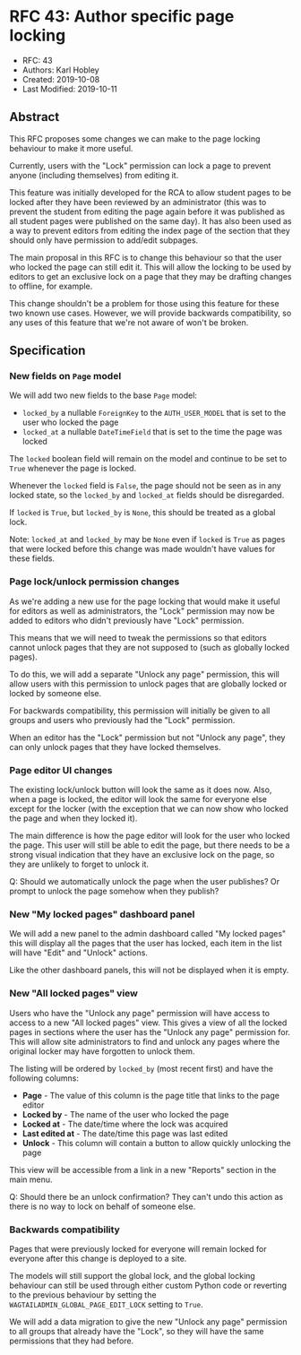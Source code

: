 # RFC 43: Author specific page locking

* RFC: 43
* Authors: Karl Hobley
* Created: 2019-10-08
* Last Modified: 2019-10-11

## Abstract

This RFC proposes some changes we can make to the page locking behaviour to
make it more useful.

Currently, users with the "Lock" permission can lock a page to prevent anyone
(including themselves) from editing it.

This feature was initially developed for the RCA to allow student pages to be
locked after they have been reviewed by an administrator (this was to prevent
the student from editing the page again before it was published as all student
pages were published on the same day). It has also been used as a way to
prevent editors from editing the index page of the section that they should
only have permission to add/edit subpages.

The main proposal in this RFC is to change this behaviour so that the user who
locked the page can still edit it. This will allow the locking to be used by
editors to get an exclusive lock on a page that they may be drafting changes to
offline, for example.

This change shouldn't be a problem for those using this feature for these two
known use cases. However, we will provide backwards compatibility, so any uses
of this feature that we're not aware of won't be broken.

## Specification

### New fields on `Page` model

We will add two new fields to the base `Page` model:

 - `locked_by` a nullable `ForeignKey` to the `AUTH_USER_MODEL` that is set to
   the user who locked the page
 - `locked_at` a nullable `DateTimeField` that is set to the time the page was
   locked

The `locked` boolean field will remain on the model and continue to be set to
`True` whenever the page is locked.

Whenever the `locked` field is `False`, the page should not be seen as in any
locked state, so the `locked_by` and `locked_at` fields should be disregarded.

If `locked` is `True`, but `locked_by` is `None`, this should be treated as a
global lock.

Note: `locked_at` and `locked_by` may be `None` even if `locked` is `True`
as pages that were locked before this change was made wouldn't have values
for these fields.

### Page lock/unlock permission changes

As we're adding a new use for the page locking that would make it useful for
editors as well as administrators, the "Lock" permission may now be added to
editors who didn't previously have "Lock" permission.

This means that we will need to tweak the permissions so that editors cannot
unlock pages that they are not supposed to (such as globally locked pages).

To do this, we will add a separate "Unlock any page" permission, this will
allow users with this permission to unlock pages that are globally locked or
locked by someone else.

For backwards compatibility, this permission will initially be given to all
groups and users who previously had the "Lock" permission.

When an editor has the "Lock" permission but not "Unlock any page", they can
only unlock pages that they have locked themselves.

### Page editor UI changes

The existing lock/unlock button will look the same as it does now. Also, when
a page is locked, the editor will look the same for everyone else except for
the locker (with the exception that we can now show who locked the page and
when they locked it).

The main difference is how the page editor will look for the user who locked
the page.
This user will still be able to edit the page, but there needs to be a strong
visual indication that they have an exclusive lock on the page, so they are
unlikely to forget to unlock it.

Q: Should we automatically unlock the page when the user publishes? Or prompt to
unlock the page somehow when they publish?

### New "My locked pages" dashboard panel

We will add a new panel to the admin dashboard called "My locked pages" this
will display all the pages that the user has locked, each item in the list will
have "Edit" and "Unlock" actions.

Like the other dashboard panels, this will not be displayed when it is empty.

### New "All locked pages" view

Users who have the "Unlock any page" permission will have access to access to a
new "All locked pages" view. This gives a view of all the locked pages in sections
where the user has the "Unlock any page" permission for. This will allow site
administrators to find and unlock any pages where the original locker may have
forgotten to unlock them.

The listing will be ordered by `locked_by` (most recent first) and have the following
columns:

 - **Page** - The value of this column is the page title that links to the page editor
 - **Locked by** - The name of the user who locked the page
 - **Locked at** - The date/time where the lock was acquired
 - **Last edited at** - The date/time this page was last edited
 - **Unlock** - This column will contain a button to allow quickly unlocking the page

This view will be accessible from a link in a new "Reports" section in the main menu.

Q: Should there be an unlock confirmation? They can't undo this action as there
is no way to lock on behalf of someone else.

### Backwards compatibility

Pages that were previously locked for everyone will remain locked for everyone
after this change is deployed to a site.

The models will still support the global lock, and the global locking behaviour
can still be used through either custom Python code or reverting to the previous
behaviour by setting the `WAGTAILADMIN_GLOBAL_PAGE_EDIT_LOCK` setting to `True`.

We will add a data migration to give the new "Unlock any page" permission to all
groups that already have the "Lock", so they will have the same permissions that
they had before.
